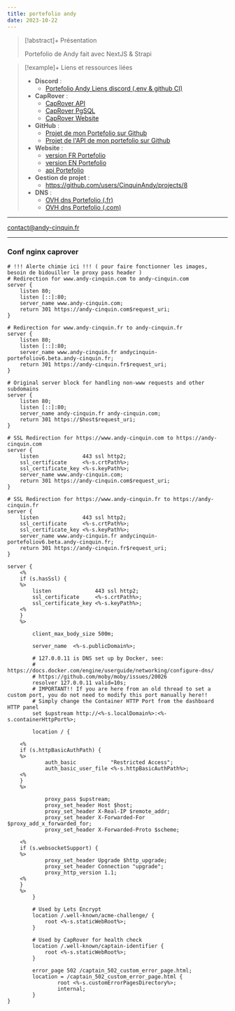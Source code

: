 ```yaml
---
title: portefolio andy
date: 2023-10-22
---
```



> [!abstract]+ Présentation
> 
> Portefolio de Andy fait avec NextJS & Strapi 

> [!example]+ Liens et ressources liées
> 
> - **Discord** : 
> 	- [Portefolio Andy Liens discord (.env & github CI)](https://discord.com/channels/749294142114496646/1130620313823088732)
> - **CapRover** : 
> 	- [CapRover API](https://captain.beta.andy-cinquin.fr/#/apps/details/andycinquin-api-portefoliov6)
> 	- [CapRover PgSQL](https://captain.beta.andy-cinquin.fr/#/apps/details/andycinquin-pgsql-portefoliov6)
> 	- [CapRover Website](https://captain.beta.andy-cinquin.fr/#/apps/details/andycinquin-portefoliov6)
> - **GitHub** : 
> 	- [Projet de mon Portefolio sur Github](https://github.com/CinquinAndy/PortefolioV6)
> 	- [Projet de l'API de mon portefolio sur Github](https://github.com/CinquinAndy/api-PortefolioV6)
> - **Website** : 
> 	- [version FR Portefolio](https://andy-cinquin.fr/)
> 	- [version EN Portefolio](https://andy-cinquin.com/)
> 	- [api Portefolio](https://api.andy-cinquin.fr/admin)
> - **Gestion de projet** : 
> 	- https://github.com/users/CinquinAndy/projects/8
> - **DNS** : 
> 	- [OVH dns Portefolio (.fr)](https://www.ovh.com/manager/#/web/zone/andy-cinquin.fr)
> 	- [OVH dns Portefolio (.com)](https://www.ovh.com/manager/#/web/domain/andy-cinquin.com/information)


---

contact@andy-cinquin.fr

---
### Conf nginx caprover
```
# !!! Alerte chimie ici !!! ( pour faire fonctionner les images, besoin de bidouiller le proxy pass header )
# Redirection for www.andy-cinquin.com to andy-cinquin.com
server {
    listen 80;    
    listen [::]:80;
    server_name www.andy-cinquin.com;
    return 301 https://andy-cinquin.com$request_uri;
}

# Redirection for www.andy-cinquin.fr to andy-cinquin.fr
server {
    listen 80;    
    listen [::]:80;
    server_name www.andy-cinquin.fr andycinquin-portefoliov6.beta.andy-cinquin.fr;
    return 301 https://andy-cinquin.fr$request_uri;
}

# Original server block for handling non-www requests and other subdomains
server {
    listen 80;    
    listen [::]:80;
    server_name andy-cinquin.fr andy-cinquin.com;
    return 301 https://$host$request_uri;
}

# SSL Redirection for https://www.andy-cinquin.com to https://andy-cinquin.com
server {
    listen              443 ssl http2;
    ssl_certificate     <%-s.crtPath%>;
    ssl_certificate_key <%-s.keyPath%>;
    server_name www.andy-cinquin.com;
    return 301 https://andy-cinquin.com$request_uri;
}

# SSL Redirection for https://www.andy-cinquin.fr to https://andy-cinquin.fr
server {
    listen              443 ssl http2;
    ssl_certificate     <%-s.crtPath%>;
    ssl_certificate_key <%-s.keyPath%>;
    server_name www.andy-cinquin.fr andycinquin-portefoliov6.beta.andy-cinquin.fr;
    return 301 https://andy-cinquin.fr$request_uri;
}

server { 
    <%
    if (s.hasSsl) {
    %>
        listen              443 ssl http2;
        ssl_certificate     <%-s.crtPath%>;
        ssl_certificate_key <%-s.keyPath%>;
    <%
    }
    %>

        client_max_body_size 500m;

        server_name  <%-s.publicDomain%>;

        # 127.0.0.11 is DNS set up by Docker, see:
        # https://docs.docker.com/engine/userguide/networking/configure-dns/
        # https://github.com/moby/moby/issues/20026
        resolver 127.0.0.11 valid=10s;
        # IMPORTANT!! If you are here from an old thread to set a custom port, you do not need to modify this port manually here!!
        # Simply change the Container HTTP Port from the dashboard HTTP panel
        set $upstream http://<%-s.localDomain%>:<%-s.containerHttpPort%>;

        location / {

    <%
    if (s.httpBasicAuthPath) {
    %>
            auth_basic           "Restricted Access";
            auth_basic_user_file <%-s.httpBasicAuthPath%>; 
    <%
    }
    %>

            proxy_pass $upstream;
            proxy_set_header Host $host;
            proxy_set_header X-Real-IP $remote_addr;
            proxy_set_header X-Forwarded-For $proxy_add_x_forwarded_for;
            proxy_set_header X-Forwarded-Proto $scheme;

    <%
    if (s.websocketSupport) {
    %>
            proxy_set_header Upgrade $http_upgrade;
            proxy_set_header Connection "upgrade";
            proxy_http_version 1.1;
    <%
    }
    %>
        }

        # Used by Lets Encrypt
        location /.well-known/acme-challenge/ {
            root <%-s.staticWebRoot%>;
        }
        
        # Used by CapRover for health check
        location /.well-known/captain-identifier {
            root <%-s.staticWebRoot%>;
        }

        error_page 502 /captain_502_custom_error_page.html;
        location = /captain_502_custom_error_page.html {
                root <%-s.customErrorPagesDirectory%>;
                internal;
        }
}
```